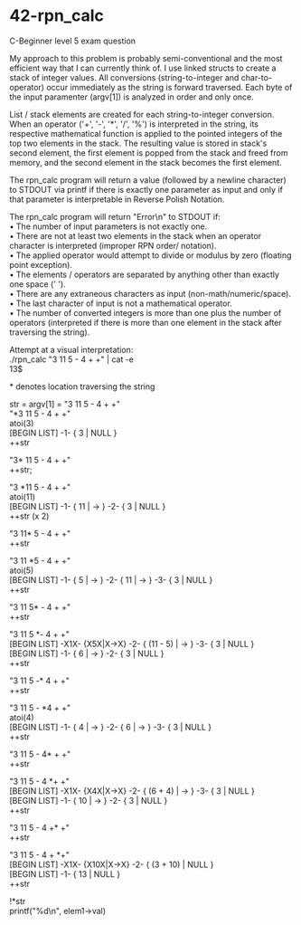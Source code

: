 # 42-rpn_calc
C-Beginner level 5 exam question

My approach to this problem is probably semi-conventional and the most efficient way that I can currently think of. I use linked structs to create a stack of integer values. All conversions (string-to-integer and char-to-operator) occur immediately as the string is forward traversed. Each byte of the input paramenter (argv[1]) is analyzed in order and only once.

List / stack elements are created for each string-to-integer conversion. When an operator ('+', '-', '\*', '/', '%') is interpreted in the string, its respective mathematical function is applied to the pointed integers of the top two elements in the stack. The resulting value is stored in stack's second element, the first element is popped from the stack and freed from memory, and the second element in the stack becomes the first element.

The rpn\_calc program will return a value (followed by a newline character) to STDOUT via printf if there is exactly one parameter as input and only if that parameter is interpretable in Reverse Polish Notation.

The rpn\_calc program will return "Error\n" to STDOUT if:  
• The number of input parameters is not exactly one.  
• There are not at least two elements in the stack when an operator character is interpreted (improper RPN order/ notation).  
• The applied operator would attempt to divide or modulus by zero (floating point exception).  
• The elements / operators are separated by anything other than exactly one space (' ').  
• There are any extraneous characters as input (non-math/numeric/space).  
• The last character of input is not a mathematical operator.  
• The number of converted integers is more than one plus the number of operators (interpreted if there is more than one element in the stack after traversing the string).  

Attempt at a visual interpretation:  
./rpn\_calc "3 11 5 - 4 + +" | cat -e  
13$  

\* denotes location traversing the string  

str = argv[1] = "3 11 5 - 4 + +"  
"\*3 11 5 - 4 + +"  
atoi(3)  
[BEGIN LIST] -1- { 3 | NULL }  
++str  

"3\* 11 5 - 4 + +"  
++str;  

"3 \*11 5 - 4 + +"  
atoi(11)  
[BEGIN LIST] -1- { 11 | -> } -2- { 3 | NULL }  
++str (x 2)  

"3 11\* 5 - 4 + +"  
++str  

"3 11 \*5 - 4 + +"  
atoi(5)  
[BEGIN LIST] -1- { 5 | -> } -2- { 11 | -> } -3- { 3 | NULL }  
++str  

"3 11 5\* - 4 + +"  
++str  

"3 11 5 \*- 4 + +"  
[BEGIN LIST] -X1X- {X5X|X->X} -2- { (11 - 5) | -> } -3- { 3 | NULL }  
[BEGIN LIST] -1- { 6 | -> } -2- { 3 | NULL }  
++str  

"3 11 5 -\* 4 + +"  
++str  

"3 11 5 - \*4 + +"  
atoi(4)  
[BEGIN LIST] -1- { 4 | -> } -2- { 6 | -> } -3- { 3 | NULL }  
++str  

"3 11 5 - 4\* + +"  
++str  

"3 11 5 - 4 \*+ +"  
[BEGIN LIST] -X1X- {X4X|X->X} -2- { (6 + 4) | -> } -3- { 3 | NULL }  
[BEGIN LIST] -1- { 10 | -> } -2- { 3 | NULL }  
++str  

"3 11 5 - 4 +\* +"  
++str  

"3 11 5 - 4 + \*+"  
[BEGIN LIST] -X1X- {X10X|X->X} -2- { (3 + 10) | NULL }  
[BEGIN LIST] -1- { 13 | NULL }  
++str  

!\*str  
printf("%d\n", elem1->val)  
